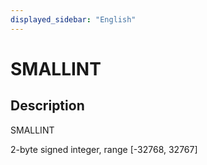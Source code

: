```yaml
---
displayed_sidebar: "English"
---
```


# SMALLINT

## Description

SMALLINT

2-byte signed integer, range [-32768, 32767]
